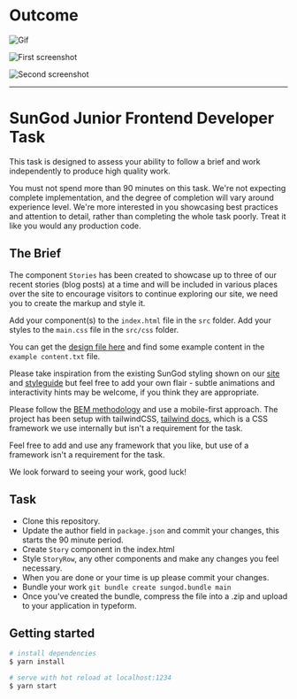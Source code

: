 # Outcome

![Gif](https://i.postimg.cc/1RYhyY74/2022-07-26-19-48-33.gif)

![First screenshot](https://i.postimg.cc/15ZTRhcm/Screenshot-2022-07-26-at-19-51-44.png)

![Second screenshot](https://i.postimg.cc/0NrXX8xf/Screenshot-2022-07-26-at-19-51-56.png)

---

# SunGod Junior Frontend Developer Task
This task is designed to assess your ability to follow a brief and work independently to produce high quality work. 

You must not spend more than 90 minutes on this task. We're not expecting complete implementation, and the degree of completion will vary around experience level. We're more interested in you showcasing best practices and attention to detail, rather than completing the whole task poorly. Treat it like you would any production code.

## The Brief
The component `Stories` has been created to showcase up to three of our recent stories (blog posts) at a time and will be included in various places over the site to encourage visitors to continue exploring our site, we need you to create the markup and style it. 

Add your component(s) to the `index.html` file in the `src` folder. Add your styles to the `main.css` file in the `src/css` folder.

You can get the [design file here](https://www.figma.com/file/byAfTRrr9wnxF3j6e3jCZ0/SunGod-Frontend-Developer-Task?node-id=1401%3A730) and find some example content in the `example content.txt` file.

Please take inspiration from the existing SunGod styling shown on our [site](https://www.sungod.co/) and [styleguide](https://www.sungod.co/en-gb/styleguide/) but feel free to add your own flair - subtle animations and interactivity hints may be welcome, if you think they are appropriate.

Please follow the [BEM methodology](http://getbem.com/) and use a mobile-first approach. The project has been setup with tailwindCSS, [tailwind docs](https://tailwindcss.com/), which is a CSS framework we use internally but isn't a requirement for the task. 

Feel free to add and use any framework that you like, but use of a framework isn't a requirement for the task.

We look forward to seeing your work, good luck!

## Task
- Clone this repository.
- Update the author field in `package.json` and commit your changes, this starts the 90 minute period.
- Create `Story` component in the index.html
- Style `StoryRow`, any other components and make any changes you feel necessary.
- When you are done or your time is up please commit your changes.
- Bundle your work `git bundle create sungod.bundle main`
- Once you've created the bundle, compress the file into a .zip and upload to your application in typeform. 


## Getting started
```bash
# install dependencies
$ yarn install

# serve with hot reload at localhost:1234
$ yarn start
```